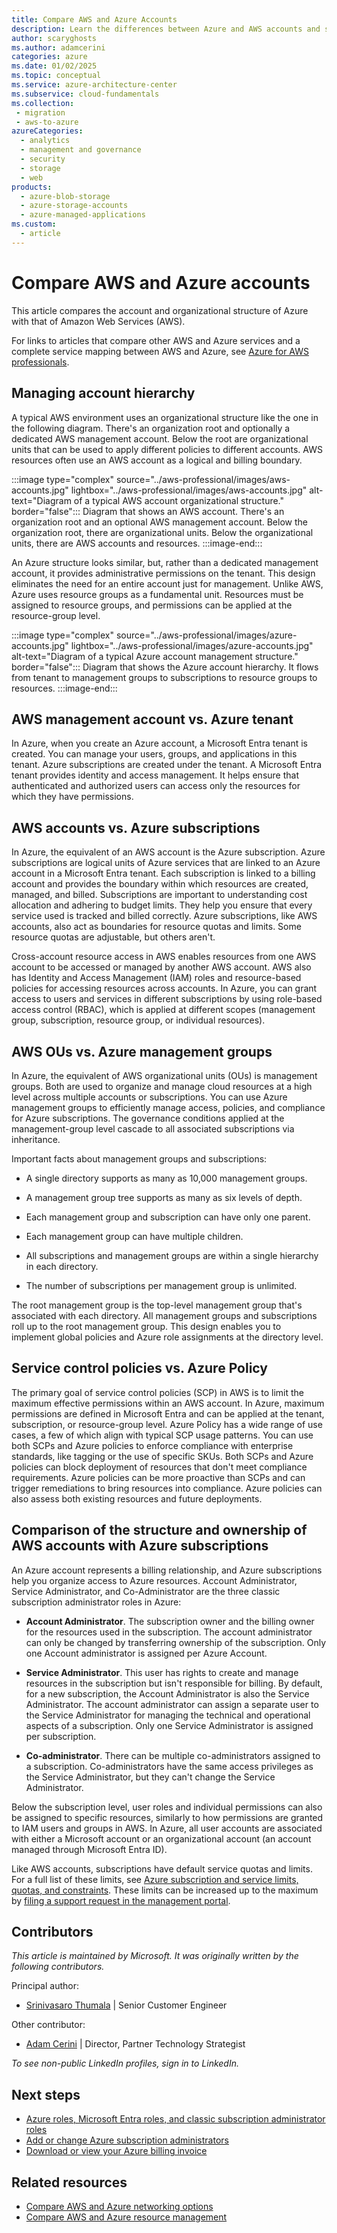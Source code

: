 ```yaml
---
title: Compare AWS and Azure Accounts
description: Learn the differences between Azure and AWS accounts and subscriptions. Understand the types of administrator accounts in Azure.
author: scaryghosts
ms.author: adamcerini
categories: azure
ms.date: 01/02/2025
ms.topic: conceptual
ms.service: azure-architecture-center
ms.subservice: cloud-fundamentals
ms.collection: 
 - migration
 - aws-to-azure
azureCategories:
  - analytics
  - management and governance
  - security
  - storage
  - web
products:
  - azure-blob-storage
  - azure-storage-accounts
  - azure-managed-applications
ms.custom:
  - article
---
```


# Compare AWS and Azure accounts

This article compares the account and organizational structure of Azure with that of Amazon Web Services (AWS).

For links to articles that compare other AWS and Azure services and a complete service mapping between AWS and Azure, see [Azure for AWS professionals](/azure/architecture/aws-professional/).

## Managing account hierarchy

A typical AWS environment uses an organizational structure like the one in the following diagram. There's an organization root and optionally a dedicated AWS management account. Below the root are organizational units that can be used to apply different policies to different accounts. AWS resources often use an AWS account as a logical and billing boundary.

:::image type="complex" source="../aws-professional/images/aws-accounts.jpg" lightbox="../aws-professional/images/aws-accounts.jpg" alt-text="Diagram of a typical AWS account organizational structure." border="false":::
   Diagram that shows an AWS account. There's an organization root and an optional AWS management account. Below the organization root, there are organizational units. Below the organizational units, there are AWS accounts and resources. 
:::image-end:::

An Azure structure looks similar, but, rather than a dedicated management account, it provides administrative permissions on the tenant. This design eliminates the need for an entire account just for management. Unlike AWS, Azure uses resource groups as a fundamental unit. Resources must be assigned to resource groups, and permissions can be applied at the resource-group level.

:::image type="complex" source="../aws-professional/images/azure-accounts.jpg" lightbox="../aws-professional/images/azure-accounts.jpg" alt-text="Diagram of a typical Azure account management structure." border="false":::
   Diagram that shows the Azure account hierarchy. It flows from tenant to management groups to subscriptions to resource groups to resources.
:::image-end:::

## AWS management account vs. Azure tenant

In Azure, when you create an Azure account, a Microsoft Entra tenant is created. You can manage your users, groups, and applications in this tenant. Azure subscriptions are created under the tenant. A Microsoft Entra tenant provides identity and access management. It helps ensure that authenticated and authorized users can access only the resources for which they have permissions.  

## AWS accounts vs. Azure subscriptions

In Azure, the equivalent of an AWS account is the Azure subscription. Azure subscriptions are logical units of Azure services that are linked to an Azure account in a Microsoft Entra tenant. Each subscription is linked to a billing account and provides the boundary within which resources are created, managed, and billed. Subscriptions are important to understanding cost allocation and adhering to budget limits. They help you ensure that every service used is tracked and billed correctly. Azure subscriptions, like AWS accounts, also act as boundaries for resource quotas and limits. Some resource quotas are adjustable, but others aren't.

Cross-account resource access in AWS enables resources from one AWS account to be accessed or managed by another AWS account. AWS also has Identity and Access Management (IAM) roles and resource-based policies for accessing resources across accounts. In Azure, you can grant access to users and services in different subscriptions by using role-based access control (RBAC), which is applied at different scopes (management group, subscription, resource group, or individual resources).  

## AWS OUs vs. Azure management groups

In Azure, the equivalent of AWS organizational units (OUs) is management groups. Both are used to organize and manage cloud resources at a high level across multiple accounts or subscriptions. You can use Azure management groups to efficiently manage access, policies, and compliance for Azure subscriptions. The governance conditions applied at the management-group level cascade to all associated subscriptions via inheritance. 

Important facts about management groups and subscriptions:

- A single directory supports as many as 10,000 management groups. 

- A management group tree supports as many as six levels of depth. 

- Each management group and subscription can have only one parent. 

- Each management group can have multiple children. 

- All subscriptions and management groups are within a single hierarchy in each directory. 

- The number of subscriptions per management group is unlimited. 

The root management group is the top-level management group that's associated with each directory. All management groups and subscriptions roll up to the root management group. This design enables you to implement global policies and Azure role assignments at the directory level.

## Service control policies vs. Azure Policy

The primary goal of service control policies (SCP) in AWS is to limit the maximum effective permissions within an AWS account. In Azure, maximum permissions are defined in Microsoft Entra and can be applied at the tenant, subscription, or resource-group level. Azure Policy has a wide range of use cases, a few of which align with typical SCP usage patterns. You can use both SCPs and Azure policies to enforce compliance with enterprise standards, like tagging or the use of specific SKUs. Both SCPs and Azure policies can block deployment of resources that don't meet compliance requirements. Azure policies can be more proactive than SCPs and can trigger remediations to bring resources into compliance. Azure policies can also assess both existing resources and future deployments.

## Comparison of the structure and ownership of AWS accounts with Azure subscriptions

An Azure account represents a billing relationship, and Azure subscriptions help you organize access to Azure resources. Account Administrator, Service Administrator, and Co-Administrator are the three classic subscription administrator roles in Azure:

- **Account Administrator**. The subscription owner and the billing owner for the resources used in the subscription. The account administrator can only be changed by transferring ownership of the subscription. Only one Account administrator is assigned per Azure Account.

- **Service Administrator**. This user has rights to create and manage resources in the subscription but isn't responsible for billing. By default, for a new subscription, the Account Administrator is also the Service Administrator. The account administrator can assign a separate user to the Service Administrator for managing the technical and operational aspects of a subscription. Only one Service Administrator is assigned per subscription.

- **Co-administrator**. There can be multiple co-administrators assigned to a subscription. Co-administrators have the same access privileges as the Service Administrator, but they can't change the Service Administrator.

Below the subscription level, user roles and individual permissions can also be assigned to specific resources, similarly to how permissions are granted to IAM users and groups in AWS. In Azure, all user accounts are associated with either a Microsoft account or an organizational account (an account managed through Microsoft Entra ID).

Like AWS accounts, subscriptions have default service quotas and limits. For a full list of these limits, see [Azure subscription and service limits, quotas, and constraints](/azure/azure-subscription-service-limits). These limits can be increased up to the maximum by [filing a support request in the management portal](/archive/blogs/girishp/increasing-core-quota-limits-in-azure).

## Contributors

*This article is maintained by Microsoft. It was originally written by the following contributors.*

Principal author:

- [Srinivasaro Thumala](https://www.linkedin.com/in/srini-thumala/) | Senior Customer Engineer

Other contributor:

- [Adam Cerini](https://www.linkedin.com/in/adamcerini) | 
Director, Partner Technology Strategist

*To see non-public LinkedIn profiles, sign in to LinkedIn.*

## Next steps

- [Azure roles, Microsoft Entra roles, and classic subscription administrator roles](/azure/role-based-access-control/rbac-and-directory-admin-roles)
- [Add or change Azure subscription administrators](/azure/billing/billing-add-change-azure-subscription-administrator)
- [Download or view your Azure billing invoice](/azure/billing/billing-download-azure-invoice-daily-usage-date)

## Related resources

- [Compare AWS and Azure networking options](networking.md)
- [Compare AWS and Azure resource management](resources.md)

